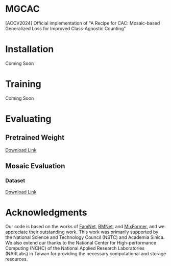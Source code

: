 # MGCAC
\[ACCV2024\] Official implementation of "A Recipe for CAC: Mosaic-based Generalized Loss for Improved Class-Agnostic Counting"

# Installation
Coming Soon

# Training
Coming Soon

# Evaluating
## Pretrained Weight
[Download Link](https://drive.google.com/file/d/17jVlHF3NscQgbTlVQiud2eYut9SCKYfs/view?usp=sharing)

## Mosaic Evaluation
### Dataset
[Download Link](https://drive.google.com/file/d/1EtoCo6TT_gpdGSL0pSkeNvHQEAErS6OU/view?usp=sharing)

# Acknowledgments
Our code is based on the works of [FamNet](https://github.com/cvlab-stonybrook/LearningToCountEverything), [BMNet](https://github.com/flyinglynx/Bilinear-Matching-Network), and [MixFormer](https://github.com/MCG-NJU/MixFormer), and we appreciate their outstanding work. This work was primarily supported by the National Science and Technology Council (NSTC) and Academia Sinica. We also extend our thanks to the National Center for High-performance Computing (NCHC) of the National Applied Research Laboratories (NARLabs) in Taiwan for providing the necessary computational and storage resources.
